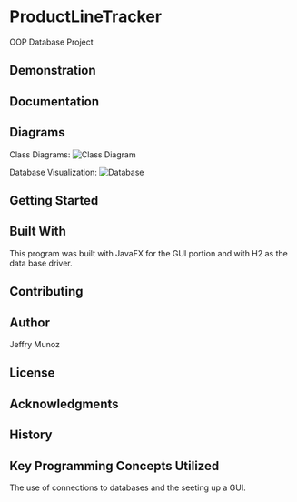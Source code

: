 # ProductLineTracker
OOP Database Project

## Demonstration

## Documentation

## Diagrams
Class Diagrams:
![Class Diagram](https://raw.githubusercontent.com/JeffMunoz/ProductLineTracker/master/to/PackageProductLine.png)

Database Visualization:
![Database](https://raw.githubusercontent.com/JeffMunoz/ProductLineTracker/master/to/ProductionDB.png)
## Getting Started

## Built With
This program was built with JavaFX for the GUI portion and with H2 as the data base driver.

## Contributing

## Author
Jeffry Munoz
## License

## Acknowledgments

## History

## Key Programming Concepts Utilized
The use of connections to databases and the seeting up a GUI.
